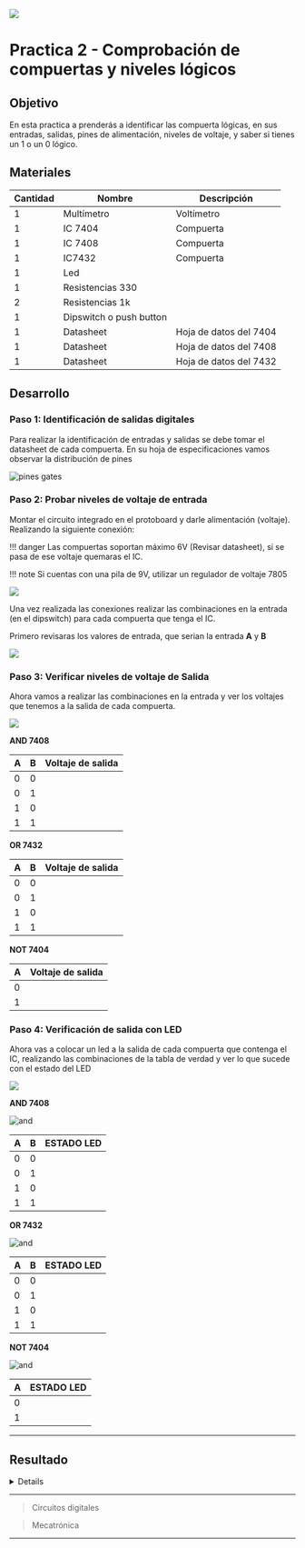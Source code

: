 ![](assets/banner_class_85.png)

# Practica 2 - Comprobación de compuertas y niveles lógicos

## Objetivo

En esta practica a prenderás a identificar las compuerta lógicas, en sus entradas, salidas, pines de alimentación, niveles de voltaje, y saber si tienes un 1 o un 0 lógico.

## Materiales


|Cantidad|Nombre|Descripción|
|---|---|---|
|1|Multímetro|Voltímetro|
|1|IC 7404|Compuerta |
|1|IC 7408|Compuerta |
|1|IC7432|Compuerta |
|1|Led||
|1|Resistencias 330||
|2|Resistencias 1k||
|1|Dipswitch o push button||
|1|Datasheet|Hoja de datos del 7404|
|1|Datasheet|Hoja de datos del 7408|
|1|Datasheet|Hoja de datos del 7432|


## Desarrollo

### Paso 1: Identificación de salidas digitales

Para realizar la identificación de entradas y salidas se debe tomar el datasheet de cada compuerta. En su hoja de especificaciones vamos observar la distribución de pines

![pines gates](./assets/compuerta_all.png)

### Paso 2: Probar niveles de voltaje de entrada

Montar el circuito integrado en el protoboard y darle alimentación (voltaje). Realizando la siguiente conexión:


!!! danger
    Las compuertas soportan máximo 6V (Revisar datasheet), si se pasa de ese voltaje quemaras el IC.


!!! note
    Si cuentas con una pila de 9V, utilizar un regulador de voltaje 7805

![](./assets/fritzing/verifica_compuertas_alone.svg)

Una vez realizada las conexiones realizar las combinaciones en la entrada (en el dipswitch) para cada compuerta que tenga el IC.

Primero revisaras los valores de entrada, que serian la entrada **A** y **B**

![](./assets/fritzing/verifica_compuertas_mult_in.svg)

### Paso 3: Verificar niveles de voltaje de Salida

Ahora vamos a realizar las combinaciones en la entrada y ver los voltajes que tenemos a la salida de cada compuerta.

![](./assets/fritzing/verifica_compuertas_mult_out.svg)

**AND 7408**

|A|B|Voltaje de salida|
|---|---|---|
|0|0||
|0|1||
|1|0||
|1|1||

**OR 7432**

|A|B|Voltaje de salida|
|---|---|---|
|0|0||
|0|1||
|1|0||
|1|1||

**NOT 7404**

|A|Voltaje de salida|
|---|---|
|0||
|1||

### Paso 4: Verificación de salida con LED

Ahora vas a colocar un led a la salida de cada compuerta que contenga el IC, realizando las combinaciones de la tabla de verdad y ver lo que sucede con el estado del LED

![](assets/verifica_compuertas_bb.svg)

**AND 7408**

![and](assets/and.svg)

|A|B|ESTADO LED|
|---|---|---|
|0|0||
|0|1||
|1|0||
|1|1||

**OR 7432**

![and](assets/or.svg)

|A|B|ESTADO LED|
|---|---|---|
|0|0||
|0|1||
|1|0||
|1|1||

**NOT 7404**

![and](assets/not.svg)

|A|ESTADO LED|
|---|---|
|0||
|1||

---

## Resultado

<details>
    <img src="assets/videos/gates_1.gif">
</details>

---

> Circuitos digitales

> Mecatrónica

---